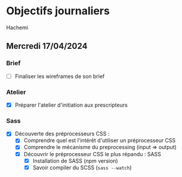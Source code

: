 # Objectifs journaliers

Hachemi

## Mercredi 17/04/2024

### Brief 

- [ ] Finaliser les wireframes de son brief

### Atelier

- [X] Préparer l'atelier d'initiation aux prescripteurs

### Sass

- [X] Découverte des préprocesseurs CSS :
  - [X] Comprendre quel est l'intérêt d'utiliser un préprocesseur CSS
  - [X] Comprendre le mécanisme du preprocessing (input => output)
  - [X] Découvrir le préprocesseur CSS le plus répandu : SASS
    - [X] Installation de SASS (npm version)
    - [X] Savoir compiler du SCSS (`sass --watch`)
